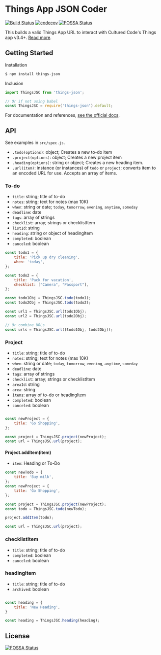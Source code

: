 # Things App JSON Coder

[![Build Status](https://travis-ci.org/seripap/things-json.svg?branch=master)](https://travis-ci.org/seripap/things-json) [![codecov](https://codecov.io/gh/seripap/things-json/branch/master/graph/badge.svg)](https://codecov.io/gh/seripap/things-json)
[![FOSSA Status](https://app.fossa.io/api/projects/git%2Bgithub.com%2Fseripap%2Fthings-json.svg?type=shield)](https://app.fossa.io/projects/git%2Bgithub.com%2Fseripap%2Fthings-json?ref=badge_shield)

This builds a valid Things App URL to interact with Cultured Code's Things app v3.4+. [Read more](https://support.culturedcode.com/customer/en/portal/articles/2803573).

## Getting Started

Installation

```bash
$ npm install things-json
```

Inclusion

```js
import ThingsJSC from 'things-json';

// Or if not using babel
const ThingsJSC = require('things-json').default;
```

For documentation and references, [see the official docs](https://support.culturedcode.com/customer/en/portal/articles/2803573).

## API

See examples in `src/spec.js`.

- `.todo(options)`: object; Creates a new to-do item
- `.project(options)`: object; Creates a new project item
- `.heading(options)`: string or object; Creates a new heading item.
- `.url(item)`: instance (or instances) of `todo` or `project`; converts item to an encoded URL for use. Accepts an array of items.

### To-do

- `title`: string; title of to-do
- `notes`: string; text for notes (max 10K)
- `when`: string or date; `today`, `tomorrow`, `evening`, `anytime`, `someday`
- `deadline`: date
- `tags`: array of strings
- `checklist`: array; strings or checklistItem
- `listId`: string
- `heading`: string or object of headingItem
- `completed`: boolean
- `canceled`: boolean

```js
const todo1 = {
    title: 'Pick up dry cleaning',
    when: 'today',
};

const todo2 = {
    title: 'Pack for vacation',
    checklist: ["Camera", "Passport"],
};

const todo1Obj = ThingsJSC.todo(todo1);
const todo2Obj = ThingsJSC.todo(todo2);

const url1 = ThingsJSC.url(todo1Obj);
const url2 = ThingsJSC.url(todo2Obj);

// Or combine URLs
const urls = ThingsJSC.url([todo1Obj, todo2Obj]);
```

### Project

- `title`: string; title of to-do
- `notes`: string; text for notes (max 10K)
- `when`: string or date; `today`, `tomorrow`, `evening`, `anytime`, `someday`
- `deadline`: date
- `tags`: array of strings
- `checklist`: array; strings or checklistItem
- `areaId`: string
- `area`: string
- `items`: array of to-do or headingItem
- `completed`: boolean
- `canceled`: boolean


```js

const newProject = {
    title: 'Go Shopping',
};

const project = ThingsJSC.project(newProject);
const url = ThingsJSC.url(project);

```

#### Project.addItem(item)

- `item`: Heading or To-Do

```js
const newTodo = {
    title: 'Buy milk',
};
const newProject = {
    title: 'Go Shopping',
};

const project = ThingsJSC.project(newProject);
const todo = ThingsJSC.todo(newTodo);

project.addItem(todo);

const url = ThingsJSC.url(project);
```

### checklistItem

- `title`: string; title of to-do
- `completed`: boolean
- `canceled`: boolean

### headingItem

- `title`: string; title of to-do
- `archived`: boolean

```js

const heading = {
    title: 'New Heading',
}

const heading = ThingsJSC.heading(heading);

```


## License
[![FOSSA Status](https://app.fossa.io/api/projects/git%2Bgithub.com%2Fseripap%2Fthings-json.svg?type=large)](https://app.fossa.io/projects/git%2Bgithub.com%2Fseripap%2Fthings-json?ref=badge_large)